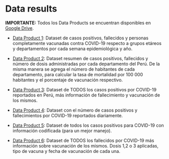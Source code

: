 # Data results

**IMPORTANTE:** Todos los Data Products se encuentran disponibles en [Google Drive](https://drive.google.com/drive/folders/1uzUqcqrET1WN1nquh_335R9GU9FishEO?usp=sharing). 

   - [Data Product 1](Data/DP1_covid19-peru_x_semanaEpi.csv): Dataset de casos positivos, fallecidos y personas completamente vacunadas contra COVID-19 respecto a grupos etáreos y departamentos por cada semana epidemiológica y año.

   - [Data Product 2](Data/DP2_covid19-peru_resumen_x_departamentos.csv):  Dataset resumen de casos positivos, fallecidos y número de dosis administradas por cada departamento del Perú. De la misma manera se agrega el número de habitantes de cada departamento, para calcular la tasa de mortalidad por 100 000 habitantes y el porcentaje de vacunación respectivo.

   - [Data Product 3](https://drive.google.com/drive/folders/1uzUqcqrET1WN1nquh_335R9GU9FishEO?usp=sharing): Dataset de TODOS los casos positivos por COVID-19 reportados en Perú, más información de fallecimiento y vacunación de los mismos.

   - [Data Product 4](Data/DP4_covid19-peru_x_fecha.csv): Dataset con el número de casos positivos y fallecimientos por COVID-19 reportados diariamente. 

   - [Data Product 5](https://drive.google.com/drive/folders/1uzUqcqrET1WN1nquh_335R9GU9FishEO?usp=sharing): Dataset de todos los casos positivos para COVID-19 con información codificada (para un mejor manejo).

   - [Data Product 6](https://drive.google.com/drive/folders/1uzUqcqrET1WN1nquh_335R9GU9FishEO?usp=sharing): Dataset de TODOS los fallecidos por COVID-19 más información sobre vacunación de los mismos. Dosis 1,2 o 3 aplicadas, tipo de vacuna y fecha de vacunación de cada una.
